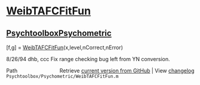 # [WeibTAFCFitFun](WeibTAFCFitFun)
## [Psychtoolbox](Psychtoolbox)[Psychometric](Psychometric)

[f,g] = [WeibTAFCFitFun](WeibTAFCFitFun)(x,level,nCorrect,nError)  
  
8/26/94     dhb, ccc    Fix range checking bug left from YN conversion.  




<div class="code_header" style="text-align:right;">
  <span style="float:left;">Path&nbsp;&nbsp;</span> <span class="counter">Retrieve <a href=
  "https://raw.github.com/Psychtoolbox-3/Psychtoolbox-3/beta/Psychtoolbox/Psychometric/WeibTAFCFitFun.m">current version from GitHub</a> | View <a href=
  "https://github.com/Psychtoolbox-3/Psychtoolbox-3/commits/beta/Psychtoolbox/Psychometric/WeibTAFCFitFun.m">changelog</a></span>
</div>
<div class="code">
  <code>Psychtoolbox/Psychometric/WeibTAFCFitFun.m</code>
</div>

